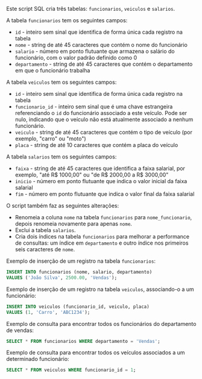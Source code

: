 Este script SQL cria três tabelas: `funcionarios`, `veiculos` e `salarios`.

A tabela `funcionarios` tem os seguintes campos:

- `id` - inteiro sem sinal que identifica de forma única cada registro na tabela
- `nome` - string de até 45 caracteres que contém o nome do funcionário
- `salario` - número em ponto flutuante que armazena o salário do funcionário, com o valor padrão definido como 0
- `departamento` - string de até 45 caracteres que contém o departamento em que o funcionário trabalha

A tabela `veiculos` tem os seguintes campos:

- `id` - inteiro sem sinal que identifica de forma única cada registro na tabela
- `funcionario_id` - inteiro sem sinal que é uma chave estrangeira referenciando o `id` do funcionário associado a este veículo. Pode ser nulo, indicando que o veículo não está atualmente associado a nenhum funcionário.
- `veiculo` - string de até 45 caracteres que contém o tipo de veículo (por exemplo, "carro" ou "moto")
- `placa` - string de até 10 caracteres que contém a placa do veículo

A tabela `salarios` tem os seguintes campos:

- `faixa` - string de até 45 caracteres que identifica a faixa salarial, por exemplo, "até R$ 1000,00" ou "de R$ 2000,00 a R$ 3000,00"
- `inicio` - número em ponto flutuante que indica o valor inicial da faixa salarial 
- `fim` - número em ponto flutuante que indica o valor final da faixa salarial

O script também faz as seguintes alterações:

- Renomeia a coluna `nome` na tabela `funcionarios` para `nome_funcionario`, depois renomeia novamente para apenas `nome`.
- Exclui a tabela `salarios`.
- Cria dois índices na tabela `funcionarios` para melhorar a performance de consultas: um índice em `departamento` e outro índice nos primeiros seis caracteres de `nome`.

Exemplo de inserção de um registro na tabela `funcionarios`:
```sql
INSERT INTO funcionarios (nome, salario, departamento) 
VALUES ('João Silva', 2500.00, 'Vendas');
```

Exemplo de inserção de um registro na tabela `veiculos`, associando-o a um funcionário:
```sql
INSERT INTO veiculos (funcionario_id, veiculo, placa) 
VALUES (1, 'Carro', 'ABC1234');
```

Exemplo de consulta para encontrar todos os funcionários do departamento de vendas:
```sql
SELECT * FROM funcionarios WHERE departamento = 'Vendas';
```

Exemplo de consulta para encontrar todos os veículos associados a um determinado funcionário:
```sql
SELECT * FROM veiculos WHERE funcionario_id = 1;
```